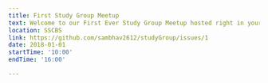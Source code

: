 ```yaml
---
title: First Study Group Meetup     
text: Welcome to our First Ever Study Group Meetup hosted right in your College: SSCBS.     
location: SSCBS     
link: https://github.com/sambhav2612/studyGroup/issues/1    
date: 2018-01-01    
startTime: '10:00'    
endTime: '16:00'    

---
```

